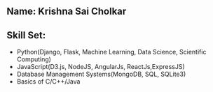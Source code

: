 ## Name: Krishna Sai Cholkar

## Skill Set:
- Python(Django, Flask, Machine Learning, Data Science, Scientific Computing)
- JavaScript(D3.js, NodeJS, AngularJs, ReactJs,ExpressJS)
- Database Management Systems(MongoDB, SQL, SQLite3)
- Basics of C/C++/Java
